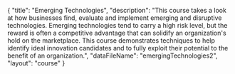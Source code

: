 {
	"title": "Emerging Technologies",
	"description": "This course takes a look at how businesses find, evaluate and implement emerging and disruptive technologies. Emerging technologies tend to carry a high risk level, but the reward is often a competitive advantage that can solidify an organization's hold on the marketplace. This course demonstrates techniques to help identify ideal innovation candidates and to fully exploit their potential to the benefit of an organization.",
	"dataFileName": "emergingTechnologies2",
	"layout": "course"
}